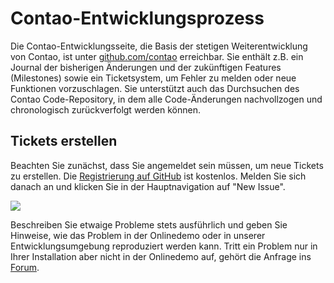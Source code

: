 # Contao-Entwicklungsprozess

Die Contao-Entwicklungsseite, die Basis der stetigen Weiterentwicklung von
Contao, ist unter [github.com/contao][1] erreichbar. Sie enthält z.B. ein
Journal der bisherigen Änderungen und der zukünftigen Features (Milestones)
sowie ein Ticketsystem, um Fehler zu melden oder neue Funktionen vorzuschlagen.
Sie unterstützt auch das Durchsuchen des Contao Code-Repository, in dem alle
Code-Änderungen nachvollzogen und chronologisch zurückverfolgt werden können.


## Tickets erstellen

Beachten Sie zunächst, dass Sie angemeldet sein müssen, um neue Tickets zu
erstellen. Die [Registrierung auf GitHub][2] ist kostenlos. Melden Sie sich
danach an und klicken Sie in der Hauptnavigation auf "New Issue".

![](https://raw.github.com/contao/docs/2.11/manual/de/images/new-issue.jpg)

Beschreiben Sie etwaige Probleme stets ausführlich und geben Sie Hinweise, wie
das Problem in der Onlinedemo oder in unserer Entwicklungsumgebung reproduziert
werden kann. Tritt ein Problem nur in Ihrer Installation aber nicht in der
Onlinedemo auf, gehört die Anfrage ins [Forum][3].


[1]: https://github.com/contao/core
[2]: https://github.com/signup/free
[3]: https://community.contao.org/de/
